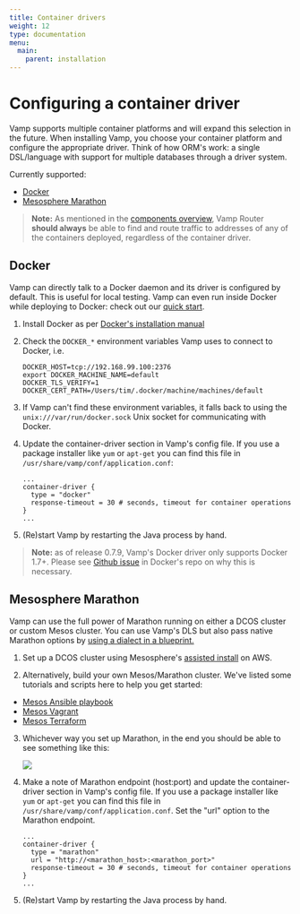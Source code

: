 ```yaml
---
title: Container drivers
weight: 12
type: documentation
menu:
  main:
    parent: installation
---
```

# Configuring a container driver

Vamp supports multiple container platforms and will expand this selection in the future. When installing Vamp, you choose your container platform and configure the appropriate driver. Think of how ORM's work: a single DSL/language with support for multiple databases through a driver system.

Currently supported:

- [Docker](#docker)
- [Mesosphere Marathon](#mesosphere-marathon)

> **Note:** As mentioned in the [components overview](/installation/), Vamp Router **should always** be able to find and route traffic to addresses of any of the containers deployed, regardless of the container driver.

## Docker

Vamp can directly talk to a Docker daemon and its driver is configured by default. This is useful for local testing.
Vamp can even run inside Docker while deploying to Docker: check out our [quick start](/quick-start/).

1. Install Docker as per [Docker's installation manual](https://docs.docker.com/installation/)

2. Check the `DOCKER_*` environment variables Vamp uses to connect to Docker, i.e.

    ```
    DOCKER_HOST=tcp://192.168.99.100:2376
    export DOCKER_MACHINE_NAME=default
    DOCKER_TLS_VERIFY=1
    DOCKER_CERT_PATH=/Users/tim/.docker/machine/machines/default
    ```

3. If Vamp can't find these environment variables, it falls back to using the `unix:///var/run/docker.sock` Unix socket for communicating with Docker.

4. Update the container-driver section in Vamp's config file. If you use a package installer like `yum` or `apt-get` you can find this file in `/usr/share/vamp/conf/application.conf`:

    ```
    ...
    container-driver {
      type = "docker"
      response-timeout = 30 # seconds, timeout for container operations
    }
    ...
    ```
5. (Re)start Vamp by restarting the Java process by hand.   


> **Note:** as of release 0.7.9, Vamp's Docker driver only supports Docker 1.7+. Please see [Github issue](https://github.com/docker/docker/issues/14365) in Docker's repo on why this is necessary.


## Mesosphere Marathon

Vamp can use the full power of Marathon running on either a DCOS cluster or custom Mesos cluster. You can use Vamp's DLS
but also pass native Marathon options by [using a dialect in a blueprint.](/documentation/using-vamp/blueprints/#dialects)

1. Set up a DCOS cluster using Mesosphere's [assisted install](https://mesosphere.com/product/) on AWS.

2. Alternatively, build your own Mesos/Marathon cluster. We've listed some tutorials and scripts here to help you get started:

  - [Mesos Ansible playbook](https://github.com/mhamrah/ansible-mesos-playbook)
  - [Mesos Vagrant](https://github.com/everpeace/vagrant-mesos)
  - [Mesos Terraform](https://github.com/ContainerSolutions/terraform-mesos)

3. Whichever way you set up Marathon, in the end you should be able to see something like this:

    ![](/img/marathon-screenshot.png)

4. Make a note of Marathon endpoint (host:port) and update the container-driver section in Vamp's config file. If you use a package installer like `yum` or `apt-get` you can find this file in `/usr/share/vamp/conf/application.conf`. Set the "url" option to the Marathon endpoint.

    ```
    ...
    container-driver {
      type = "marathon"
      url = "http://<marathon_host>:<marathon_port>" 
      response-timeout = 30 # seconds, timeout for container operations
    }
    ...
    ```    
5. (Re)start Vamp by restarting the Java process by hand.   

